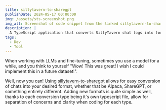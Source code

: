 ```yaml
---
title: sillytavern-to-sharegpt
publishDate: 2024-05-17 00:00:00
img: /assets/sts-screenshot.png
img_alt: Screenshot of code snippet from the linked sillytavern-to-sharegpt application
description: |
  A TypeScript application that converts SillyTavern chat logs into formats suitable for LLM fine-tuning and sharing.
tags:
  - Dev
  - Tool
---
```


When working with LLMs and fine-tuning, sometimes you use a model for a while, and you think to yourself "Wow! This was great! I wish I could implement this in a future dataset!".

Well, now you can! Using [sillytavern-to-sharegpt](https://github.com/AAbushady/sillytavern-to-sharegpt) allows for easy conversion of chats into your desired format, whether that be Alpaca, ShareGPT, or something entirely different. Adding new formats is quite simple as well, thanks to each conversion type being it's own typescript file, allow for separation of concerns and clarity when coding for each type.
